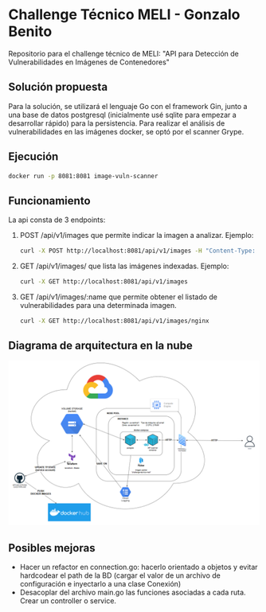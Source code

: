 # Challenge Técnico MELI - Gonzalo Benito
Repositorio para el challenge técnico de MELI: "API para Detección de Vulnerabilidades en Imágenes de Contenedores"

## Solución propuesta
Para la solución, se utilizará el lenguaje Go con el framework Gin, junto a una base de datos postgresql (inicialmente usé sqlite para empezar a desarrollar rápido) para la persistencia. Para realizar el análisis de vulnerabilidades en las imágenes docker, se optó por el scanner Grype.

## Ejecución
```bash
docker run -p 8081:8081 image-vuln-scanner
```

## Funcionamiento
La api consta de 3 endpoints: 
1. POST /api/v1/images que permite indicar la imagen a analizar. Ejemplo:
    ```bash
    curl -X POST http://localhost:8081/api/v1/images -H "Content-Type: application/json" -d '{"name": "nginx"}'
    ```
2. GET /api/v1/images/ que lista las imágenes indexadas. Ejemplo:
    ```bash
    curl -X GET http://localhost:8081/api/v1/images
    ```
3. GET /api/v1/images/:name que permite obtener el listado de vulnerabilidades para una determinada imagen.
    ```bash
    curl -X GET http://localhost:8081/api/v1/images/nginx
    ```

## Diagrama de arquitectura en la nube
![diagrama-de-arquitectura-cloud](diagrama-de-arquitectura-cloud.png)

## Posibles mejoras
- Hacer un refactor en connection.go: hacerlo orientado a objetos y evitar hardcodear el path de la BD (cargar el valor de un archivo de configuración e inyectarlo a una clase Conexión)
- Desacoplar del archivo main.go las funciones asociadas a cada ruta. Crear un controller o service.